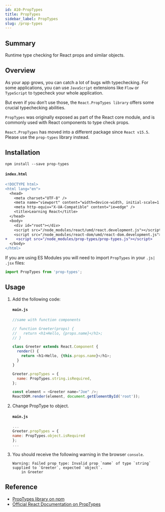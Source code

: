 ```yaml
---
id: A10-PropTypes
title: PropTypes
sidebar_label: PropTypes
slug: /prop-types
---
```


## Summary

Runtime type checking for React props and similar objects.

## Overview

As your app grows, you can catch a lot of bugs with typechecking. For some applications, you can use `JavaScript` extensions like `Flow` or `TypeScript` to typecheck your whole application.

But even if you don’t use those, the `React.PropTypes library` offers some crucial typechecking abilities.

`PropTypes` was originally exposed as part of the React core module, and is commonly used with React components to type check props.

`React.PropTypes` has moved into a different package since `React v15.5`. Please use the `prop-types` library instead.

## Installation

```shell
npm install --save prop-types
```

#### `index.html`

```diff
<!DOCTYPE html>
<html lang="en">
  <head>
    <meta charset="UTF-8" />
    <meta name="viewport" content="width=device-width, initial-scale=1.0" />
    <meta http-equiv="X-UA-Compatible" content="ie=edge" />
    <title>Learning React</title>
  </head>
  <body>
    <div id="root"></div>
    <script src="/node_modules/react/umd/react.development.js"></script>
    <script src="/node_modules/react-dom/umd/react-dom.development.js"></script>
+    <script src="/node_modules/prop-types/prop-types.js"></script>
  </body>
</html>
```

If you are using ES Modules you will need to import `PropTypes` in your `.js| .jsx` files:

```js
import PropTypes from 'prop-types';
```

## Usage

1. Add the following code:

   #### `main.js`

   ```js
   //same with function components

   // function Greeter(props) {
   //   return <h1>Hello, {props.name}</h1>;
   // }

   class Greeter extends React.Component {
     render() {
       return <h1>Hello, {this.props.name}</h1>;
     }
   }

   Greeter.propTypes = {
     name: PropTypes.string.isRequired,
   };

   const element = <Greeter name="Joe" />;
   ReactDOM.render(element, document.getElementById('root'));
   ```

1. Change PropType to object.

   #### `main.js`

   ```js
   ...
   Greeter.propTypes = {
   name: PropTypes.object.isRequired
   };
   ...
   ```

1. You should receive the following warning in the browser `console`.
   ```
   Warning: Failed prop type: Invalid prop `name` of type `string` supplied to `Greeter`, expected `object`.
       in Greeter
   ```

## Reference

- [PropTypes library on npm](https://www.npmjs.com/package/prop-types)
- [Official React Documentation on PropTypes](https://reactjs.org/docs/typechecking-with-proptypes.html)
